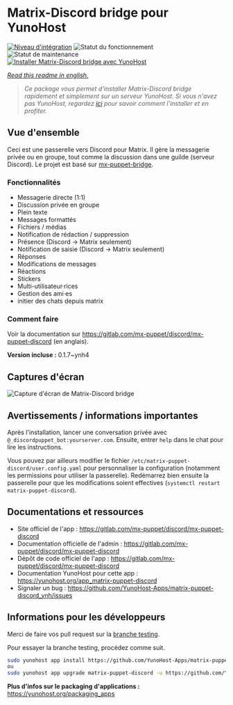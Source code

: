 <!--
N.B.: This README was automatically generated by https://github.com/YunoHost/apps/tree/master/tools/README-generator
It shall NOT be edited by hand.
-->

# Matrix-Discord bridge pour YunoHost

[![Niveau d'intégration](https://dash.yunohost.org/integration/matrix-puppet-discord.svg)](https://dash.yunohost.org/appci/app/matrix-puppet-discord) ![Statut du fonctionnement](https://ci-apps.yunohost.org/ci/badges/matrix-puppet-discord.status.svg) ![Statut de maintenance](https://ci-apps.yunohost.org/ci/badges/matrix-puppet-discord.maintain.svg)  
[![Installer Matrix-Discord bridge avec YunoHost](https://install-app.yunohost.org/install-with-yunohost.svg)](https://install-app.yunohost.org/?app=matrix-puppet-discord)

*[Read this readme in english.](./README.md)*

> *Ce package vous permet d'installer Matrix-Discord bridge rapidement et simplement sur un serveur YunoHost.
Si vous n'avez pas YunoHost, regardez [ici](https://yunohost.org/#/install) pour savoir comment l'installer et en profiter.*

## Vue d'ensemble

Ceci est une passerelle vers Discord pour Matrix. Il gère la messagerie privée ou en groupe, tout comme la discussion dans une guilde (serveur Discord). Le projet est basé sur [mx-puppet-bridge](https://gitlab.com/mx-puppet/mx-puppet-bridge).

### Fonctionnalités

- Messagerie directe (1:1)
- Discussion privée en groupe
- Plein texte
- Messages formattés
- Fichiers / médias
- Notification de rédaction / suppression
- Présence (Discord → Matrix seulement)
- Notification de saisie (Discord → Matrix seulement)
- Réponses
- Modifications de messages
- Réactions
- Stickers
- Multi-utilisateur·rices
- Gestion des ami·es
- initier des chats depuis matrix

### Comment faire

Voir la documentation sur <https://gitlab.com/mx-puppet/discord/mx-puppet-discord> (en anglais).


**Version incluse :** 0.1.7~ynh4

## Captures d'écran

![Capture d'écran de Matrix-Discord bridge](./doc/screenshots/example.jpg)

## Avertissements / informations importantes

Après l'installation, lancer une conversation privée avec `@_discordpuppet_bot:yourserver.com`. Ensuite, entrer `help` dans le chat pour lire les instructions.

Vous pouvez par ailleurs modifier le fichier `/etc/matrix-puppet-discord/user.config.yaml` pour personnaliser la configuration (notamment les permissions pour utiliser la passerelle). Redémarrez bien ensuite la passerelle pour que les modifications soient effectives (`systemctl restart matrix-puppet-discord`).

## Documentations et ressources

* Site officiel de l'app : <https://gitlab.com/mx-puppet/discord/mx-puppet-discord>
* Documentation officielle de l'admin : <https://gitlab.com/mx-puppet/discord/mx-puppet-discord>
* Dépôt de code officiel de l'app : <https://gitlab.com/mx-puppet/discord/mx-puppet-discord>
* Documentation YunoHost pour cette app : <https://yunohost.org/app_matrix-puppet-discord>
* Signaler un bug : <https://github.com/YunoHost-Apps/matrix-puppet-discord_ynh/issues>

## Informations pour les développeurs

Merci de faire vos pull request sur la [branche testing](https://github.com/YunoHost-Apps/matrix-puppet-discord_ynh/tree/testing).

Pour essayer la branche testing, procédez comme suit.

``` bash
sudo yunohost app install https://github.com/YunoHost-Apps/matrix-puppet-discord_ynh/tree/testing --debug
ou
sudo yunohost app upgrade matrix-puppet-discord -u https://github.com/YunoHost-Apps/matrix-puppet-discord_ynh/tree/testing --debug
```

**Plus d'infos sur le packaging d'applications :** <https://yunohost.org/packaging_apps>
